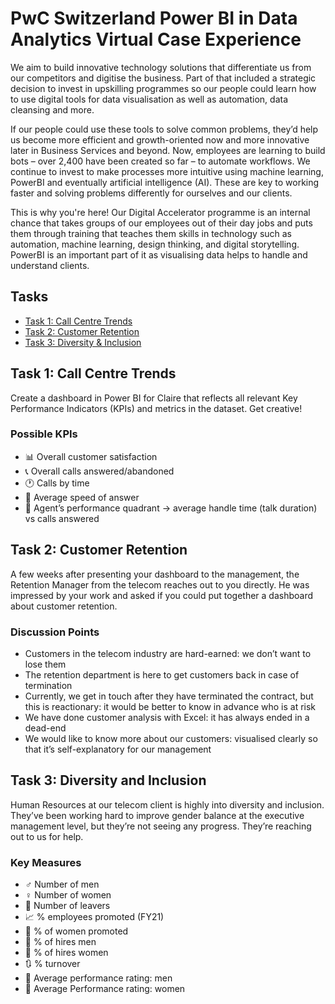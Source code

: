 
# PwC Switzerland Power BI in Data Analytics Virtual Case Experience

We aim to build innovative technology solutions that differentiate us from our competitors and digitise the business. Part of that included a strategic decision to invest in upskilling programmes so our people could learn how to use digital tools for data visualisation as well as automation, data cleansing and more.

If our people could use these tools to solve common problems, they’d help us become more efficient and growth-oriented now and more innovative later in Business Services and beyond. Now, employees are learning to build bots – over 2,400 have been created so far – to automate workflows. We continue to invest to make processes more intuitive using machine learning, PowerBI and eventually artificial intelligence (AI). These are key to working faster and solving problems differently for ourselves and our clients.

This is why you're here! Our Digital Accelerator programme is an internal chance that takes groups of our employees out of their day jobs and puts them through  training that teaches them skills in technology such as automation, machine learning, design thinking, and digital storytelling. PowerBI is an important part of it as visualising data helps to handle and understand clients.


## Tasks
- [Task 1: Call Centre Trends](#task-1-call-centre-trends)
- [Task 2: Customer Retention](#task-2-customer-retention)
- [Task 3: Diversity & Inclusion](#task-3-diversity-and-inclusion)

## Task 1: Call Centre Trends
Create a dashboard in Power BI for Claire that reflects all relevant Key Performance Indicators (KPIs) and metrics in the dataset. Get creative!

### Possible KPIs
- :bar_chart: Overall customer satisfaction
- :telephone_receiver: Overall calls answered/abandoned
- :clock1: Calls by time
- :speedboat: Average speed of answer
- :memo: Agent’s performance quadrant -> average handle time (talk duration) vs calls answered

## Task 2: Customer Retention
A few weeks after presenting your dashboard to the management, the Retention Manager from the telecom reaches out to you directly. He was impressed by your work and asked if you could put together a dashboard about customer retention.

### Discussion Points
- Customers in the telecom industry are hard-earned: we don’t want to lose them
- The retention department is here to get customers back in case of termination
- Currently, we get in touch after they have terminated the contract, but this is reactionary: it would be better to know in advance who is at risk
- We have done customer analysis with Excel: it has always ended in a dead-end
- We would like to know more about our customers: visualised clearly so that it’s self-explanatory for our management

## Task 3: Diversity and Inclusion
Human Resources at our telecom client is highly into diversity and inclusion. They’ve been working hard to improve gender balance at the executive management level, but they’re not seeing any progress. They’re reaching out to us for help.

### Key Measures
- :male_sign: Number of men
- :female_sign: Number of women
- :busts_in_silhouette: Number of leavers
- :chart_with_upwards_trend: % employees promoted (FY21)
- :woman: % of women promoted
- :man: % of hires men
- :woman: % of hires women
- :arrows_clockwise: % turnover
- :man: Average performance rating: men
- :woman: Average Performance rating: women
